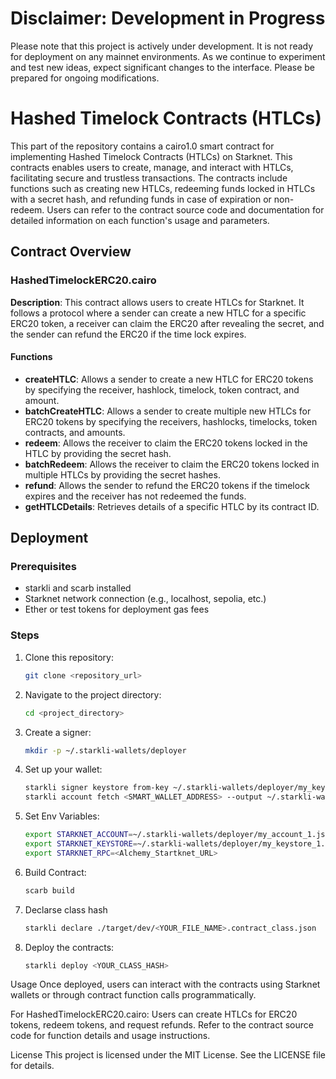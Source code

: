# Disclaimer: Development in Progress

Please note that this project is actively under development. It is not ready for deployment on any mainnet environments.
As we continue to experiment and test new ideas, expect significant changes to the interface. Please be prepared for ongoing modifications.

# Hashed Timelock Contracts (HTLCs)

This part of the repository contains a cairo1.0 smart contract for implementing Hashed Timelock Contracts (HTLCs) on Starknet. This contracts enables users to create, manage, and interact with HTLCs, facilitating secure and trustless transactions. The contracts include functions such as creating new HTLCs, redeeming funds locked in HTLCs with a secret hash, and refunding funds in case of expiration or non-redeem. Users can refer to the contract source code and documentation for detailed information on each function's usage and parameters.

## Contract Overview

### HashedTimelockERC20.cairo

**Description**: This contract allows users to create HTLCs for Starknet. It follows a protocol where a sender can create a new HTLC for a specific ERC20 token, a receiver can claim the ERC20 after revealing the secret, and the sender can refund the ERC20 if the time lock expires.

#### Functions

- **createHTLC**: Allows a sender to create a new HTLC for ERC20 tokens by specifying the receiver, hashlock, timelock, token contract, and amount.
- **batchCreateHTLC**: Allows a sender to create multiple new HTLCs for ERC20 tokens by specifying the receivers, hashlocks, timelocks, token contracts, and amounts.
- **redeem**: Allows the receiver to claim the ERC20 tokens locked in the HTLC by providing the secret hash.
- **batchRedeem**: Allows the receiver to claim the ERC20 tokens locked in multiple HTLCs by providing the secret hashes.
- **refund**: Allows the sender to refund the ERC20 tokens if the timelock expires and the receiver has not redeemed the funds.
- **getHTLCDetails**: Retrieves details of a specific HTLC by its contract ID.


## Deployment

### Prerequisites

- starkli and scarb installed
- Starknet network connection (e.g., localhost, sepolia, etc.)
- Ether or test tokens for deployment gas fees

### Steps

1. Clone this repository:

   ```bash
   git clone <repository_url>

2. Navigate to the project directory:

    ```bash
    cd <project_directory>

3. Create a signer:

    ```bash
    mkdir -p ~/.starkli-wallets/deployer

4. Set up your wallet:

    ```bash
    starkli signer keystore from-key ~/.starkli-wallets/deployer/my_keystore_1.json
    starkli account fetch <SMART_WALLET_ADDRESS> --output ~/.starkli-wallets/deployer/my_account_1.json --rpc <Alchemy_Startknet_URL>

5. Set Env Variables:

    ```bash
    export STARKNET_ACCOUNT=~/.starkli-wallets/deployer/my_account_1.json
    export STARKNET_KEYSTORE=~/.starkli-wallets/deployer/my_keystore_1.json
    export STARKNET_RPC=<Alchemy_Startknet_URL>

6. Build Contract:

   ```bash
   scarb build
   
7. Declarse class hash
    ```bash
    starkli declare ./target/dev/<YOUR_FILE_NAME>.contract_class.json

8. Deploy the contracts:

    ```bash
    starkli deploy <YOUR_CLASS_HASH>

Usage
Once deployed, users can interact with the contracts using Starknet wallets or through contract function calls programmatically.

For HashedTimelockERC20.cairo: Users can create HTLCs for ERC20 tokens, redeem tokens, and request refunds.
Refer to the contract source code for function details and usage instructions.

License
This project is licensed under the MIT License. See the LICENSE file for details.